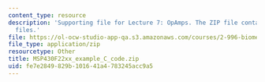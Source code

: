 ```yaml
---
content_type: resource
description: 'Supporting file for Lecture 7: OpAmps. The ZIP file contains: 123 .c
  files.'
file: https://ol-ocw-studio-app-qa.s3.amazonaws.com/courses/2-996-biomedical-devices-design-laboratory-fall-2007/fe7e2849829b101641a4783245acc9a5_MSP430F22xx_example_C_code.zip
file_type: application/zip
resourcetype: Other
title: MSP430F22xx_example_C_code.zip
uid: fe7e2849-829b-1016-41a4-783245acc9a5
---
```

